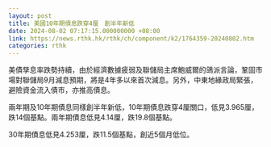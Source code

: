 ```yaml
---
layout: post
title: 美國10年期債息跌穿4厘　創半年新低
date: 2024-08-02 07:17:15.000000000 +08:00
link: https://news.rthk.hk/rthk/ch/component/k2/1764359-20240802.htm
categories: rthk
---
```


美債孳息率跌勢持續，由於經濟數據疲弱及聯儲局主席鮑威爾的鴿派言論，鞏固市場對聯儲局9月減息預期，將是4年多以來首次減息。另外，中東地緣政局緊張，避險資金流入債市，亦推高債息。

兩年期及10年期債息同樣創半年新低，10年期債息跌穿4厘關口，低見3.965厘，跌14個基點。兩年期債息低見4.14厘，跌19.8個基點。

30年期債息低見4.253厘，跌11.5個基點，創近5個月低位。
